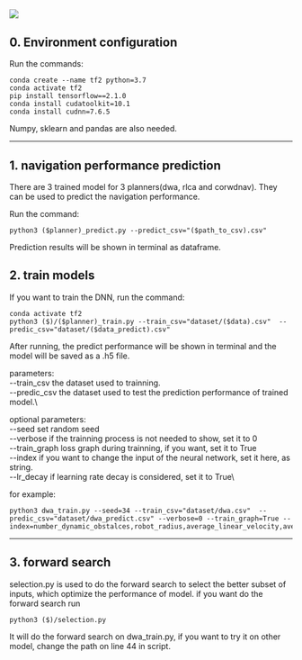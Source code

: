 ![](http://img.shields.io/badge/stability-stable-orange.svg?style=flat)
---
## 0. Environment configuration
Run the commands:
```
conda create --name tf2 python=3.7
conda activate tf2
pip install tensorflow==2.1.0
conda install cudatoolkit=10.1
conda install cudnn=7.6.5
```
Numpy, sklearn and pandas are also needed.

---
## 1. navigation performance prediction
There are 3 trained model for 3 planners(dwa, rlca and corwdnav). They can be used to predict the navigation performance. 
  
Run the command:
```
python3 ($planner)_predict.py --predict_csv="($path_to_csv).csv"
```
Prediction results will be shown in terminal as dataframe.

## 2. train models
If you want to train the DNN,
run the command:
```
conda activate tf2
python3 ($)/($planner)_train.py --train_csv="dataset/($data).csv"  --predic_csv="dataset/($data_predict).csv" 
```   
After running, the predict performance will be shown in terminal and the model will be saved as a .h5 file.

parameters:\
--train_csv  the dataset used to trainning.\
--predic_csv the dataset used to test the prediction performance of trained model.\

optional parameters:\
--seed         set random seed\
--verbose      if the trainning process is not needed to show, set it to 0\
--train_graph  loss graph during trainning, if you want, set it to True\
--index        if you want to change the input of the neural network, set it here, as string.\
--lr_decay     if learning rate decay is considered, set it to True\

for example:
```
python3 dwa_train.py --seed=34 --train_csv="dataset/dwa.csv"  --predic_csv="dataset/dwa_predict.csv" --verbose=0 --train_graph=True --index=number_dynamic_obstalces,robot_radius,average_linear_velocity,average_obstalce_size,num_static_obstacles,corridor_width,distance_avg,distance_variance,robot_max_speed
```
---
## 3. forward search
selection.py is used to do the forward search to select the better subset of inputs, which optimize the performance of model.
if you want do the forward search
run
```
python3 ($)/selection.py
```
It will do the forward search on dwa_train.py, if you want to try it on other model, change the path on line 44 in script.
  

